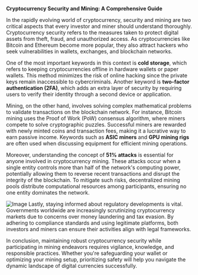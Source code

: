 **Cryptocurrency Security and Mining: A Comprehensive Guide**

In the rapidly evolving world of cryptocurrency, security and mining are two critical aspects that every investor and miner should understand thoroughly. Cryptocurrency security refers to the measures taken to protect digital assets from theft, fraud, and unauthorized access. As cryptocurrencies like Bitcoin and Ethereum become more popular, they also attract hackers who seek vulnerabilities in wallets, exchanges, and blockchain networks.

One of the most important keywords in this context is **cold storage**, which refers to keeping cryptocurrencies offline in hardware wallets or paper wallets. This method minimizes the risk of online hacking since the private keys remain inaccessible to cybercriminals. Another keyword is **two-factor authentication (2FA)**, which adds an extra layer of security by requiring users to verify their identity through a second device or application.

Mining, on the other hand, involves solving complex mathematical problems to validate transactions on the blockchain network. For instance, Bitcoin mining uses the Proof of Work (PoW) consensus algorithm, where miners compete to solve cryptographic puzzles. Successful miners are rewarded with newly minted coins and transaction fees, making it a lucrative way to earn passive income. Keywords such as **ASIC miners** and **GPU mining rigs** are often used when discussing equipment for efficient mining operations.

Moreover, understanding the concept of **51% attacks** is essential for anyone involved in cryptocurrency mining. These attacks occur when a single entity controls more than half of the network's computing power, potentially allowing them to reverse recent transactions and disrupt the integrity of the blockchain. To mitigate such risks, decentralized mining pools distribute computational resources among participants, ensuring no one entity dominates the network.


![Image](https://github.com/user-attachments/assets/31692037-0104-4703-abd1-696b6a7dd41b)
Lastly, staying informed about regulatory developments is vital. Governments worldwide are increasingly scrutinizing cryptocurrency markets due to concerns over money laundering and tax evasion. By adhering to compliance standards and using legitimate platforms, both investors and miners can ensure their activities align with legal frameworks.

In conclusion, maintaining robust cryptocurrency security while participating in mining endeavors requires vigilance, knowledge, and responsible practices. Whether you're safeguarding your wallet or optimizing your mining setup, prioritizing safety will help you navigate the dynamic landscape of digital currencies successfully.